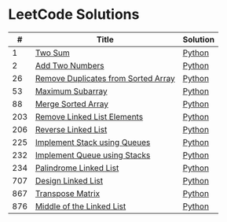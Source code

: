 # LeetCode Solutions

| #    | Title                                             | Solution |
| ---- | ------------------------------------------------- | -----|
| 1    | [Two Sum](https://leetcode.com/problems/two-sum/) |[Python](https://github.com/shazzad-hasan/LeetCode/blob/main/python/Two_Sum.py)   |
| 2 | [Add Two Numbers](https://leetcode.com/problems/add-two-numbers/) |[Python](https://github.com/shazzad-hasan/LeetCode/blob/main/python/Add_Two_Numbers.py) |
| 26 | [Remove Duplicates from Sorted Array](https://leetcode.com/problems/remove-duplicates-from-sorted-array/) | [Python](https://github.com/shazzad-hasan/LeetCode/blob/main/python/Remove_Duplicates.py) |
| 53 | [Maximum Subarray](https://leetcode.com/problems/maximum-subarray/) |[Python](https://github.com/shazzad-hasan/LeetCode/blob/main/python/Maximum_Subarray.py) |
| 88 | [Merge Sorted Array](https://leetcode.com/problems/merge-sorted-array/) | [Python](https://github.com/shazzad-hasan/LeetCode/blob/main/python/Merge_Sorted_Array.py) |
| 203 | [Remove Linked List Elements](https://leetcode.com/problems/remove-linked-list-elements/) | [Python](https://github.com/shazzad-hasan/LeetCode/blob/main/python/Remove_Linked_List_Elements.py) |
| 206 | [Reverse Linked List](https://leetcode.com/problems/reverse-linked-list/) | [Python](https://github.com/shazzad-hasan/LeetCode/blob/main/python/Reverse_Linked_List.py) |
| 225 | [ Implement Stack using Queues](https://leetcode.com/problems/implement-stack-using-queues/) | [Python](https://github.com/shazzad-hasan/LeetCode/blob/main/python/Implement_Stack_Using_Queues.py) |
| 232 | [Implement Queue using Stacks](https://leetcode.com/problems/implement-queue-using-stacks/) | [Python](https://github.com/shazzad-hasan/LeetCode/blob/main/python/Implement_Queue_Using_Stacks.py) |
| 234 | [Palindrome Linked List](https://leetcode.com/problems/palindrome-linked-list/) | [Python](https://github.com/shazzad-hasan/LeetCode/blob/main/python/Palindrome_Linked_List.py) |
| 707 | [Design Linked List](https://leetcode.com/problems/design-linked-list/) | [Python](https://github.com/shazzad-hasan/LeetCode/blob/main/python/Design_Linked_List.py) |
| 867 | [Transpose Matrix](https://leetcode.com/problems/transpose-matrix/) | [Python](https://github.com/shazzad-hasan/LeetCode/blob/main/python/Transpose_Matrix.py) |
| 876 | [Middle of the Linked List](https://leetcode.com/problems/middle-of-the-linked-list/) | [Python](https://github.com/shazzad-hasan/LeetCode/blob/main/python/Middle_of_the_Linked_List.py) |

